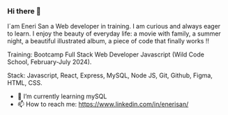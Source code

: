 ### Hi there 👋

 I´am Eneri San a Web developer in training. I am curious and always eager to learn. I enjoy the beauty of everyday life: a movie with family, a summer night, a beautiful illustrated album, a piece of code that finally works !!

Training: Bootcamp Full Stack Web Developer Javascript (Wild Code School, February-July 2024).

Stack: Javascript, React, Express, MySQL, Node JS, Git, Github, Figma, HTML, CSS.

- 🌱 I’m currently learning mySQL 
- 📫 How to reach me: https://www.linkedin.com/in/enerisan/
